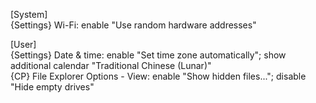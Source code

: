 [System]  
{Settings} Wi-Fi: enable "Use random hardware addresses"  

[User]  
{Settings} Date & time: enable "Set time zone automatically"; show additional calendar "Traditional Chinese (Lunar)"  
{CP} File Explorer Options - View: enable "Show hidden files..."; disable "Hide empty drives"  
